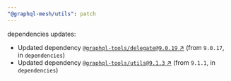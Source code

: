 ```yaml
---
"@graphql-mesh/utils": patch
---
```

dependencies updates:
  - Updated dependency [`@graphql-tools/delegate@9.0.19` ↗︎](https://www.npmjs.com/package/@graphql-tools/delegate/v/9.0.19) (from `9.0.17`, in `dependencies`)
  - Updated dependency [`@graphql-tools/utils@9.1.3` ↗︎](https://www.npmjs.com/package/@graphql-tools/utils/v/9.1.3) (from `9.1.1`, in `dependencies`)
